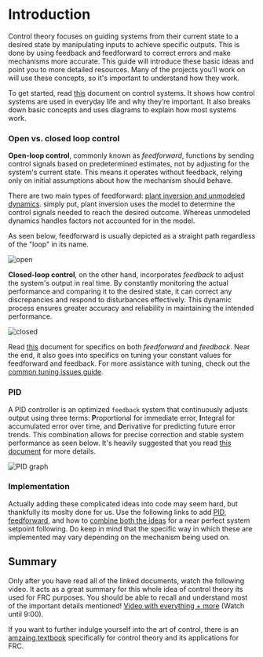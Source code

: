 # Introduction
Control theory focuses on guiding systems from their current state to a desired state by manipulating inputs to achieve specific outputs. This is done by using feedback and feedforward to correct errors and make mechanisms more accurate. This guide will introduce these basic ideas and point you to more detailed resources. Many of the projects you’ll work on will use these concepts, so it's important to understand how they work.

To get started, read [this](https://docs.wpilib.org/en/stable/docs/software/advanced-controls/introduction/control-system-basics.html) document on control systems. It shows how control systems are used in everyday life and why they’re important. It also breaks down basic concepts and uses diagrams to explain how most systems work.

### Open vs. closed loop control

**Open-loop control**, commonly known as *feedforward*, functions by sending control signals based on predetermined estimates, not by adjusting for the system's current state. This means it operates without feedback, relying only on initial assumptions about how the mechanism should behave.

 There are two main types of feedforward: [plant inversion and unmodeled dynamics](https://file.tavsys.net/control/controls-engineering-in-frc.pdf). simply put, plant inversion uses the model to determine the control signals needed to reach the desired outcome. Whereas unmodeled dynamics handles factors not accounted for in the model. 
 
 As seen below, feedforward is usually depicted as a straight path regardless of the "loop" in its name.

![open](https://github.com/user-attachments/assets/1321a465-9b2d-4a4c-8f58-94f8705e3cb5)

**Closed-loop control**, on the other hand, incorporates *feedback* to adjust the system's output in real time. By constantly monitoring the actual performance and comparing it to the desired state, it can correct any discrepancies and respond to disturbances effectively. This dynamic process ensures greater accuracy and reliability in maintaining the intended performance.

![closed](https://github.com/user-attachments/assets/60c66396-76a8-4663-a94b-7cef06472dae)

Read [this](https://docs.wpilib.org/en/stable/docs/software/advanced-controls/introduction/picking-control-strategy.html) document for specifics on both *feedforward* and *feedback*. Near the end, it also goes into specifics on tuning your constant values for feedforward and feedback. For more assistance with tuning, check out the [common tuning issues guide](https://docs.wpilib.org/en/stable/docs/software/advanced-controls/introduction/common-control-issues.html).

### PID

A PID controller is an optimized `feedback` system that continuously adjusts output using three terms: **P**roportional for immediate error, **I**ntegral for accumulated error over time, and **D**erivative for predicting future error trends. This combination allows for precise correction and stable system performance as seen below. It's heavily suggested that you read [this document](https://docs.wpilib.org/en/stable/docs/software/advanced-controls/introduction/introduction-to-pid.html) for more details.

![PID graph](https://github.com/user-attachments/assets/e17c59e9-327e-49e9-b2bf-9c360df42d1d)

### Implementation

Actually adding these complicated ideas into code may seem hard, but thankfully its moslty done for us. Use the following links to add [PID](https://docs.wpilib.org/en/stable/docs/software/advanced-controls/controllers/pidcontroller.html), [feedforward](https://docs.wpilib.org/en/stable/docs/software/advanced-controls/controllers/feedforward.html), and how to [combine both the ideas](https://docs.wpilib.org/en/stable/docs/software/advanced-controls/controllers/combining-feedforward-feedback.html) for a near perfect system setpoint following. Do keep in mind that the specific way in which these are implemented may vary depending on the mechanism being used on.  

## Summary

Only after you have read all of the linked documents, watch the following video. It acts as a great summary for this whole idea of control theory its used for FRC purposes. You should be able to recall and understand most of the important details mentioned!
[Video with everything + more](https://www.youtube.com/watch?v=UOuRx9Ujsog) (Watch until 9:00).

If you want to further indulge yourself into the art of control, there is an [amzaing textbook](https://file.tavsys.net/control/controls-engineering-in-frc.pdf) specifically for control theory and its applications for FRC.
